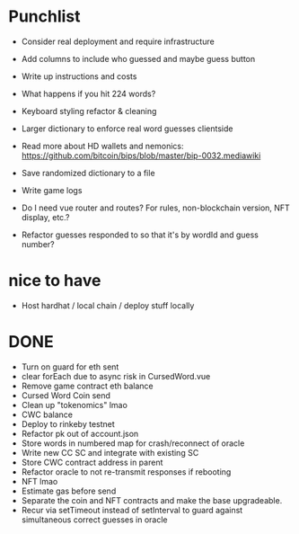 # Punchlist

* Consider real deployment and require infrastructure

* Add columns to include who guessed and maybe guess button
* Write up instructions and costs

* What happens if you hit 224 words?
* Keyboard styling refactor & cleaning
* Larger dictionary to enforce real word guesses clientside
* Read more about HD wallets and nemonics: https://github.com/bitcoin/bips/blob/master/bip-0032.mediawiki
* Save randomized dictionary to a file
* Write game logs
* Do I need vue router and routes? For rules, non-blockchain version, NFT display, etc.?
* Refactor guesses responded to so that it's by wordId and guess number?

# nice to have

* Host hardhat / local chain / deploy stuff locally

# DONE

* Turn on guard for eth sent
* clear forEach due to async risk in CursedWord.vue
* Remove game contract eth balance
* Cursed Word Coin send
* Clean up "tokenomics" lmao
* CWC balance
* Deploy to rinkeby testnet
* Refactor pk out of account.json
* Store words in numbered map for crash/reconnect of oracle
* Write new CC SC and integrate with existing SC
* Store CWC contract address in parent
* Refactor oracle to not re-transmit responses if rebooting
* NFT lmao
* Estimate gas before send
* Separate the coin and NFT contracts and make the base upgradeable.
* Recur via setTimeout instead of setInterval to guard against simultaneous correct guesses in oracle

